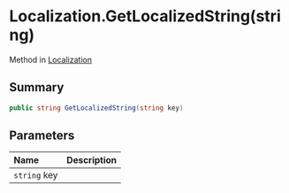 # Localization.GetLocalizedString(string)

Method in [Localization](/api/csharp/yarn.unity.localization.md)

## Summary



```csharp
public string GetLocalizedString(string key)
```

## Parameters

|Name|Description|
|:---|:---|
|`string` key||

